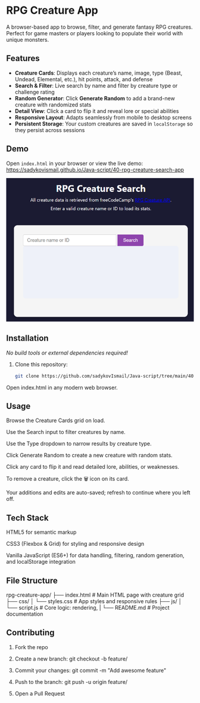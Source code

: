# RPG Creature App

A browser-based app to browse, filter, and generate fantasy RPG creatures. Perfect for game masters or players looking to populate their world with unique monsters.

## Features

- **Creature Cards**: Displays each creature’s name, image, type (Beast, Undead, Elemental, etc.), hit points, attack, and defense  
- **Search & Filter**: Live search by name and filter by creature type or challenge rating  
- **Random Generator**: Click **Generate Random** to add a brand-new creature with randomized stats  
- **Detail View**: Click a card to flip it and reveal lore or special abilities  
- **Responsive Layout**: Adapts seamlessly from mobile to desktop screens  
- **Persistent Storage**: Your custom creatures are saved in `localStorage` so they persist across sessions  

## Demo

Open `index.html` in your browser or view the live demo:  
<https://sadykovismail.github.io/Java-script/40-rpg-creature-search-app>

![Screenshot of the RPG Creature App](./screenshot.png)

## Installation

_No build tools or external dependencies required!_

1. Clone this repository:  
   ```bash
   git clone https://github.com/sadykovIsmail/Java-script/tree/main/40-rpg-creature-search-app
Open index.html in any modern web browser.

## Usage
Browse the Creature Cards grid on load.

Use the Search input to filter creatures by name.

Use the Type dropdown to narrow results by creature type.

Click Generate Random to create a new creature with random stats.

Click any card to flip it and read detailed lore, abilities, or weaknesses.

To remove a creature, click the 🗑️ icon on its card.

Your additions and edits are auto-saved; refresh to continue where you left off.

## Tech Stack
HTML5 for semantic markup

CSS3 (Flexbox & Grid) for styling and responsive design

Vanilla JavaScript (ES6+) for data handling, filtering, random generation, and localStorage integration

## File Structure

rpg-creature-app/
├── index.html              # Main HTML page with creature grid
├── css/
│   └── styles.css          # App styles and responsive rules
├── js/
│   └── script.js           # Core logic: rendering, 
|
└── README.md               # Project documentation

## Contributing
1) Fork the repo

2) Create a new branch:
git checkout -b feature/<your-branch-name>

3) Commit your changes:
git commit -m "Add awesome feature"

4) Push to the branch:
git push -u origin feature/<your-branch-name>

5) Open a Pull Request